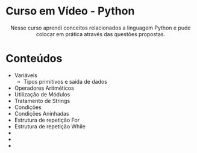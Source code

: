# Curso em Vídeo - Python

<p align="center">Nesse curso aprendi conceitos relacionados a linguagem Python e pude colocar em prática através das questões propostas.</p>

Conteúdos
=================
<!--ts-->
   * Variáveis 
      * Tipos primitivos e saída de dados 
   * Operadores Aritméticos 
   * Utilização de Módulos 
   * Tratamento de Strings 
   * Condições 
   * Condições Aninhadas 
   * Estrutura de repetição For 
   * Estrutura de repetição While 
   * 
   * 
   * 
<!--te-->
